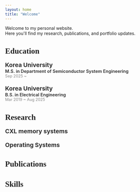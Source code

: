 ```yaml
---
layout: home
title: "Welcome"
---
```




Welcome to my personal website.  
Here you'll find my research, publications, and portfolio updates.

<h1 id="Education" style="font-family:'Abril Fatface',serif;font-size:1.6rem;line-height:1.2;white-space:nowrap;color:#222;">
  <a href="#Education" style="font-size:inherit; color:inherit; text-decoration:none;">
    Education
  </a>
</h1>

<div style="margin-bottom:1.5em;">
  <div style="font-size:1.2rem; color:#2d2d2d; font-weight:bold;">Korea University</div>
  <div style="font-size:0.9rem; color:#2d2d2d; font-weight:600;">M.S. in Department of Semiconductor System Engineering</div>
  <div style="font-size:0.8rem; color:#888;">Sep 2025 ~ </div>
</div>

<div style="margin-bottom:1.5em;">
  <div style="font-size:1.2rem; color:#2d2d2d; font-weight:bold;">Korea University</div>
  <div style="font-size:0.9rem; color:#2d2d2d; font-weight:600;">B.S. in Electrical Engineering</div>
  <div style="font-size:0.8rem; color:#888;">Mar 2019 ~ Aug 2025</div>
</div>

<h1 id="Research" style="font-family:'Abril Fatface',serif;font-size:1.6rem;line-height:1.2;white-space:nowrap;color:#222;">
  <a href="#Research" style="font-size:inherit; color:inherit; text-decoration:none;">
    Research
  </a>
</h1>

<div style="margin-bottom:1.5em;">
  <div style="font-size:1.2rem; color:#2d2d2d; font-weight:bold;">CXL memory systems</div>
  
  <div style="font-size:0.8rem; color:#2d2d2d;"> </div>
</div>

<div style="margin-bottom:1.5em;">
  <div style="font-size:1.2rem; color:#2d2d2d; font-weight:bold;">Operating Systems</div>
  
  <div style="font-size:0.8rem; color:#2d2d2d;"> </div>
</div>


<h1 id="Publications" style="font-family:'Abril Fatface',serif;font-size:1.6rem;line-height:1.2;white-space:nowrap;color:#222;">
  <a href="#Publications" style="font-size:inherit; color:inherit; text-decoration:none;">
    Publications
  </a>
</h1>



<h1 id="Skills" style="font-family:'Abril Fatface',serif;font-size:1.6rem;line-height:1.2;white-space:nowrap;color:#222;">
  <a href="#Skills" style="font-size:inherit; color:inherit; text-decoration:none;">
    Skills
  </a>
</h1>


